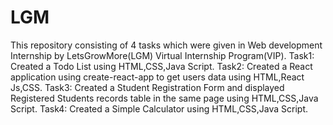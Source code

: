 # LGM
This repository consisting of 4 tasks which were given in Web development Internship by  LetsGrowMore(LGM) Virtual Internship Program(VIP).
Task1: Created a Todo List using HTML,CSS,Java Script.
Task2: Created a React application using create-react-app to get users data using HTML,React Js,CSS.
Task3: Created a Student Registration Form and displayed Registered Students records table in the same page using HTML,CSS,Java Script.
Task4: Created a Simple Calculator using HTML,CSS,Java Script.
